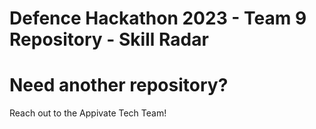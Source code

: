 # Defence Hackathon 2023 - Team 9 Repository - Skill Radar

# Need another repository?
Reach out to the Appivate Tech Team! 

